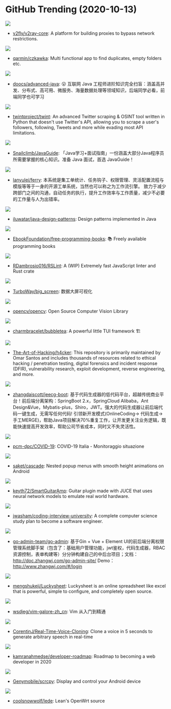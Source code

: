 # GitHub Trending (2020-10-13)

![](https://img.shields.io/badge/Go-New%20200-green?style=flat-square&logo=appveyor)
- [v2fly/v2ray-core](https://github.com/v2fly/v2ray-core): A platform for building proxies to bypass network restrictions.

![](https://img.shields.io/badge/Rust-New%2058-green?style=flat-square&logo=appveyor)
- [qarmin/czkawka](https://github.com/qarmin/czkawka): Multi functional app to find duplicates, empty folders etc.

![](https://img.shields.io/badge/Java-New%20152-green?style=flat-square&logo=appveyor)
- [doocs/advanced-java](https://github.com/doocs/advanced-java): 😮 互联网 Java 工程师进阶知识完全扫盲：涵盖高并发、分布式、高可用、微服务、海量数据处理等领域知识，后端同学必看，前端同学也可学习

![](https://img.shields.io/badge/Python-New%20143-green?style=flat-square&logo=appveyor)
- [twintproject/twint](https://github.com/twintproject/twint): An advanced Twitter scraping & OSINT tool written in Python that doesn't use Twitter's API, allowing you to scrape a user's followers, following, Tweets and more while evading most API limitations.

![](https://img.shields.io/badge/Java-New%20176-green?style=flat-square&logo=appveyor)
- [Snailclimb/JavaGuide](https://github.com/Snailclimb/JavaGuide): 「Java学习+面试指南」一份涵盖大部分Java程序员所需要掌握的核心知识。准备 Java 面试，首选 JavaGuide！

![](https://img.shields.io/badge/Go-New%20136-green?style=flat-square&logo=appveyor)
- [lanyulei/ferry](https://github.com/lanyulei/ferry): 本系统是集工单统计、任务钩子、权限管理、灵活配置流程与模版等等于一身的开源工单系统，当然也可以称之为工作流引擎。 致力于减少跨部门之间的沟通，自动任务的执行，提升工作效率与工作质量，减少不必要的工作量与人为出错率。

![](https://img.shields.io/badge/Java-New%2099-green?style=flat-square&logo=appveyor)
- [iluwatar/java-design-patterns](https://github.com/iluwatar/java-design-patterns): Design patterns implemented in Java

![](https://img.shields.io/badge/none-New%20344-green?style=flat-square&logo=appveyor)
- [EbookFoundation/free-programming-books](https://github.com/EbookFoundation/free-programming-books): 📚 Freely available programming books

![](https://img.shields.io/badge/Rust-New%20191-green?style=flat-square&logo=appveyor)
- [RDambrosio016/RSLint](https://github.com/RDambrosio016/RSLint): A (WIP) Extremely fast JavaScript linter and Rust crate

![](https://img.shields.io/badge/Python-New%20118-green?style=flat-square&logo=appveyor)
- [TurboWay/big_screen](https://github.com/TurboWay/big_screen): 数据大屏可视化

![](https://img.shields.io/badge/C%2B%2B-New%20155-green?style=flat-square&logo=appveyor)
- [opencv/opencv](https://github.com/opencv/opencv): Open Source Computer Vision Library

![](https://img.shields.io/badge/Go-New%20435-green?style=flat-square&logo=appveyor)
- [charmbracelet/bubbletea](https://github.com/charmbracelet/bubbletea): A powerful little TUI framework 🏗

![](https://img.shields.io/badge/Python-New%20150-green?style=flat-square&logo=appveyor)
- [The-Art-of-Hacking/h4cker](https://github.com/The-Art-of-Hacking/h4cker): This repository is primarily maintained by Omar Santos and includes thousands of resources related to ethical hacking / penetration testing, digital forensics and incident response (DFIR), vulnerability research, exploit development, reverse engineering, and more.

![](https://img.shields.io/badge/Java-New%20217-green?style=flat-square&logo=appveyor)
- [zhangdaiscott/jeecg-boot](https://github.com/zhangdaiscott/jeecg-boot): 基于代码生成器的低代码平台，超越传统商业平台！前后端分离架构：SpringBoot 2.x，SpringCloud Alibaba，Ant Design&Vue，Mybatis-plus，Shiro，JWT。强大的代码生成器让前后端代码一键生成，无需写任何代码! 引领新开发模式(OnlineCoding-> 代码生成-> 手工MERGE)，帮助Java项目解决70%重复工作，让开发更关注业务逻辑，既能快速提高开发效率，帮助公司节省成本，同时又不失灵活性。

![](https://img.shields.io/badge/none-New%2011-green?style=flat-square&logo=appveyor)
- [pcm-dpc/COVID-19](https://github.com/pcm-dpc/COVID-19): COVID-19 Italia - Monitoraggio situazione

![](https://img.shields.io/badge/Kotlin-New%20190-green?style=flat-square&logo=appveyor)
- [saket/cascade](https://github.com/saket/cascade): Nested popup menus with smooth height animations on Android

![](https://img.shields.io/badge/C%2B%2B-New%20109-green?style=flat-square&logo=appveyor)
- [keyth72/SmartGuitarAmp](https://github.com/keyth72/SmartGuitarAmp): Guitar plugin made with JUCE that uses neural network models to emulate real world hardware.

![](https://img.shields.io/badge/none-New%20205-green?style=flat-square&logo=appveyor)
- [jwasham/coding-interview-university](https://github.com/jwasham/coding-interview-university): A complete computer science study plan to become a software engineer.

![](https://img.shields.io/badge/Go-New%2068-green?style=flat-square&logo=appveyor)
- [go-admin-team/go-admin](https://github.com/go-admin-team/go-admin): 基于Gin + Vue + Element UI的前后端分离权限管理系统脚手架（包含了：基础用户管理功能，jwt鉴权，代码生成器，RBAC资源控制，表单构建等）分分钟构建自己的中后台项目；文档：http://doc.zhangwj.com/go-admin-site/ Demo： http://www.zhangwj.com/#/login

![](https://img.shields.io/badge/JavaScript-New%20354-green?style=flat-square&logo=appveyor)
- [mengshukeji/Luckysheet](https://github.com/mengshukeji/Luckysheet): Luckysheet is an online spreadsheet like excel that is powerful, simple to configure, and completely open source.

![](https://img.shields.io/badge/Vim%20script-New%2068-green?style=flat-square&logo=appveyor)
- [wsdjeg/vim-galore-zh_cn](https://github.com/wsdjeg/vim-galore-zh_cn): Vim 从入门到精通

![](https://img.shields.io/badge/Python-New%20272-green?style=flat-square&logo=appveyor)
- [CorentinJ/Real-Time-Voice-Cloning](https://github.com/CorentinJ/Real-Time-Voice-Cloning): Clone a voice in 5 seconds to generate arbitrary speech in real-time

![](https://img.shields.io/badge/none-New%20504-green?style=flat-square&logo=appveyor)
- [kamranahmedse/developer-roadmap](https://github.com/kamranahmedse/developer-roadmap): Roadmap to becoming a web developer in 2020

![](https://img.shields.io/badge/C-New%20115-green?style=flat-square&logo=appveyor)
- [Genymobile/scrcpy](https://github.com/Genymobile/scrcpy): Display and control your Android device

![](https://img.shields.io/badge/C-New%2018-green?style=flat-square&logo=appveyor)
- [coolsnowwolf/lede](https://github.com/coolsnowwolf/lede): Lean's OpenWrt source

